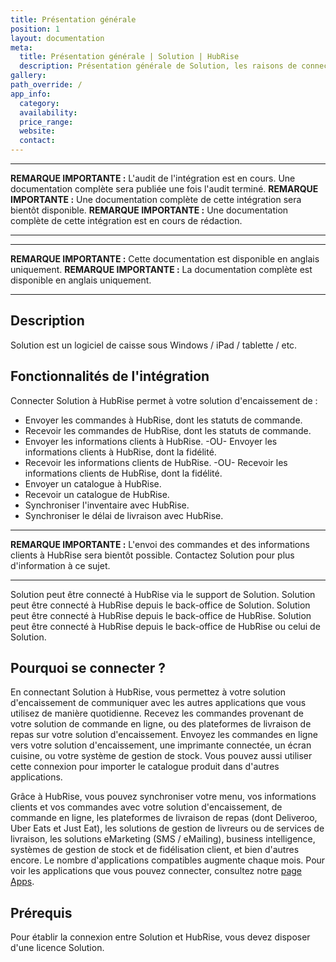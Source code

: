 ```yaml
---
title: Présentation générale
position: 1
layout: documentation
meta:
  title: Présentation générale | Solution | HubRise
  description: Présentation générale de Solution, les raisons de connecter votre caisse à HubRise et liste des fonctionnalités de l'intégration avec HubRise.
gallery:
path_override: /
app_info:
  category:
  availability:
  price_range:
  website:
  contact:
---
```


---

**REMARQUE IMPORTANTE :** L'audit de l'intégration est en cours. Une documentation complète sera publiée une fois l'audit terminé.
**REMARQUE IMPORTANTE :** Une documentation complète de cette intégration sera bientôt disponible.
**REMARQUE IMPORTANTE :** Une documentation complète de cette intégration est en cours de rédaction.

---

---

**REMARQUE IMPORTANTE :** Cette documentation est disponible <Link to="/apps/solution" addLocalePrefix={false}>en anglais uniquement</Link>.
**REMARQUE IMPORTANTE :** La documentation complète est disponible <Link to="/apps/solution" addLocalePrefix={false}>en anglais uniquement</Link>.

---

## Description

Solution est un logiciel de caisse sous Windows / iPad / tablette / etc.

## Fonctionnalités de l'intégration

Connecter Solution à HubRise permet à votre solution d'encaissement de :

- Envoyer les commandes à HubRise, dont les statuts de commande.
- Recevoir les commandes de HubRise, dont les statuts de commande.
- Envoyer les informations clients à HubRise. -OU- Envoyer les informations clients à HubRise, dont la fidélité.
- Recevoir les informations clients de HubRise. -OU- Recevoir les informations clients de HubRise, dont la fidélité.
- Envoyer un catalogue à HubRise.
- Recevoir un catalogue de HubRise.
- Synchroniser l'inventaire avec HubRise.
- Synchroniser le délai de livraison avec HubRise.

---

**REMARQUE IMPORTANTE :** L'envoi des commandes et des informations clients à HubRise sera bientôt possible. Contactez Solution pour plus d'information à ce sujet.

---

Solution peut être connecté à HubRise via le support de Solution.
Solution peut être connecté à HubRise depuis le back-office de Solution.
Solution peut être connecté à HubRise depuis le back-office de HubRise.
Solution peut être connecté à HubRise depuis le back-office de HubRise ou celui de Solution.

## Pourquoi se connecter ?

En connectant Solution à HubRise, vous permettez à votre solution d'encaissement de communiquer avec les autres applications que vous utilisez de manière quotidienne. Recevez les commandes provenant de votre solution de commande en ligne, ou des plateformes de livraison de repas sur votre solution d'encaissement. Envoyez les commandes en ligne vers votre solution d'encaissement, une imprimante connectée, un écran cuisine, ou votre système de gestion de stock. Vous pouvez aussi utiliser cette connexion pour importer le catalogue produit dans d'autres applications.

Grâce à HubRise, vous pouvez synchroniser votre menu, vos informations clients et vos commandes avec votre solution d'encaissement, de commande en ligne, les plateformes de livraison de repas (dont Deliveroo, Uber Eats et Just Eat), les solutions de gestion de livreurs ou de services de livraison, les solutions eMarketing (SMS / eMailing), business intelligence, systèmes de gestion de stock et de fidélisation client, et bien d'autres encore. Le nombre d'applications compatibles augmente chaque mois. Pour voir les applications que vous pouvez connecter, consultez notre [page Apps](/apps).

## Prérequis

Pour établir la connexion entre Solution et HubRise, vous devez disposer d'une licence Solution.
